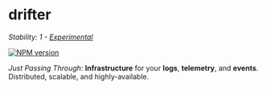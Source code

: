 # drifter

_Stability: 1 - [Experimental](https://github.com/tristanls/stability-index#stability-1---experimental)_

[![NPM version](https://badge.fury.io/js/drifter.png)](http://npmjs.org/package/drifter)

_Just Passing Through_: **Infrastructure** for your **logs**, **telemetry**, and **events**. Distributed, scalable, and highly-available.
